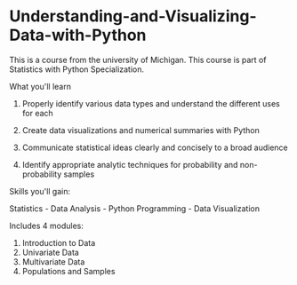 # Understanding-and-Visualizing-Data-with-Python
This is a course from the university of Michigan. This course is part of Statistics with Python Specialization.

What you'll learn
1. Properly identify various data types and understand the different uses for each  

2. Create data visualizations and numerical summaries with Python

3. Communicate statistical ideas clearly and concisely to a broad audience

4. Identify appropriate analytic techniques for probability and non-probability samples

Skills you'll gain:

Statistics - Data Analysis - Python Programming - Data Visualization

Includes 4 modules:
1. Introduction to Data
2. Univariate Data
3. Multivariate Data
4. Populations and Samples
